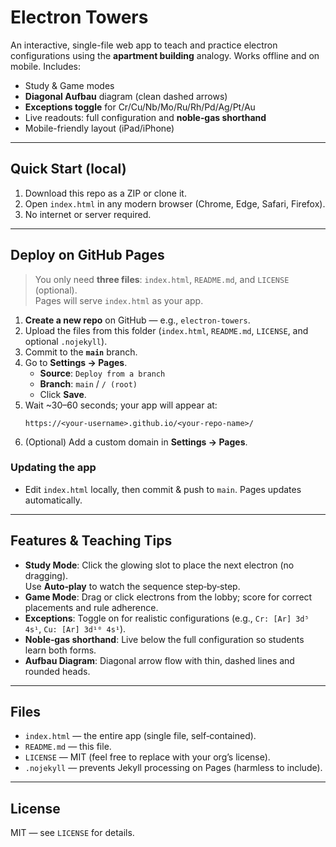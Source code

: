 # Electron Towers

An interactive, single-file web app to teach and practice electron configurations using the **apartment building** analogy.
Works offline and on mobile. Includes:

- Study & Game modes
- **Diagonal Aufbau** diagram (clean dashed arrows)
- **Exceptions toggle** for Cr/Cu/Nb/Mo/Ru/Rh/Pd/Ag/Pt/Au
- Live readouts: full configuration and **noble‑gas shorthand**
- Mobile-friendly layout (iPad/iPhone)

---

## Quick Start (local)

1. Download this repo as a ZIP or clone it.
2. Open `index.html` in any modern browser (Chrome, Edge, Safari, Firefox).
3. No internet or server required.

---

## Deploy on GitHub Pages

> You only need **three files**: `index.html`, `README.md`, and `LICENSE` (optional).  
> Pages will serve `index.html` as your app.

1. **Create a new repo** on GitHub — e.g., `electron-towers`.
2. Upload the files from this folder (`index.html`, `README.md`, `LICENSE`, and optional `.nojekyll`).
3. Commit to the **`main`** branch.
4. Go to **Settings → Pages**.
   - **Source**: `Deploy from a branch`
   - **Branch**: `main` / `/ (root)`
   - Click **Save**.
5. Wait ~30–60 seconds; your app will appear at:
   ```
   https://<your-username>.github.io/<your-repo-name>/
   ```
6. (Optional) Add a custom domain in **Settings → Pages**.

### Updating the app
- Edit `index.html` locally, then commit & push to `main`. Pages updates automatically.

---

## Features & Teaching Tips

- **Study Mode**: Click the glowing slot to place the next electron (no dragging).  
  Use **Auto‑play** to watch the sequence step‑by‑step.
- **Game Mode**: Drag or click electrons from the lobby; score for correct placements and rule adherence.
- **Exceptions**: Toggle on for realistic configurations (e.g., `Cr: [Ar] 3d⁵ 4s¹`, `Cu: [Ar] 3d¹⁰ 4s¹`).  
- **Noble‑gas shorthand**: Live below the full configuration so students learn both forms.
- **Aufbau Diagram**: Diagonal arrow flow with thin, dashed lines and rounded heads.

---

## Files

- `index.html` — the entire app (single file, self‑contained).
- `README.md` — this file.
- `LICENSE` — MIT (feel free to replace with your org’s license).
- `.nojekyll` — prevents Jekyll processing on Pages (harmless to include).

---

## License

MIT — see `LICENSE` for details.
